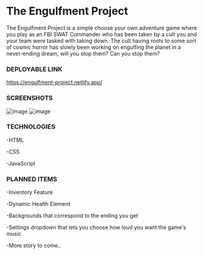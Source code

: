 # The Engulfment Project
  The Engulfment Project is a simple choose your own adventure game where you play as an FBI SWAT Commander who has been taken by a cult you and your team were tasked with taking down. The cult having roots to some sort of cosmic horror has slowly been working on engulfing the planet in a never-ending dream, will you stop them? Can you stop them?

### DEPLOYABLE LINK
  https://engulfment-project.netlify.app/

### SCREENSHOTS
  ![image](https://user-images.githubusercontent.com/109769220/190425394-716be074-6b99-4d51-a3c6-07dec5a77e63.png)
  ![image](https://user-images.githubusercontent.com/109769220/190425549-11288524-be87-4467-9be4-aeed4ee4443a.png)


### TECHNOLOGIES
  -HTML

  -CSS

  -JavaScript

### PLANNED ITEMS
  -Inventory Feature
  
  -Dynamic Health Element

  -Backgrounds that correspond to the ending you get

  -Settings dropdown that lets you choose how loud you want the game's music

  -More story to come..
